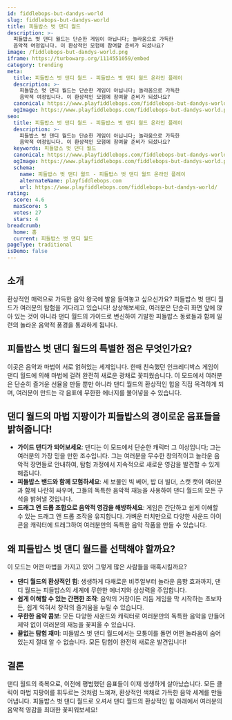 ```yaml
---
id: fiddlebops-but-dandys-world
slug: fiddlebops-but-dandys-world
title: 피들밥스 벗 댄디 월드
description: >-
  피들밥스 벗 댄디 월드는 단순한 게임이 아닙니다; 놀라움으로 가득한 
  음악적 여정입니다. 이 환상적인 모험에 참여할 준비가 되셨나요?
image: /fiddlebops-but-dandys-world.png
iframe: https://turbowarp.org/1114551059/embed
category: trending
meta:
  title: 피들밥스 벗 댄디 월드 - 피들밥스 벗 댄디 월드 온라인 플레이
  description: >-
    피들밥스 벗 댄디 월드는 단순한 게임이 아닙니다; 놀라움으로 가득한 
    음악적 여정입니다. 이 환상적인 모험에 참여할 준비가 되셨나요?
  canonical: https://www.playfiddlebops.com/fiddlebops-but-dandys-world/
  ogImage: https://www.playfiddlebops.com/fiddlebops-but-dandys-world.png
seo:
  title: 피들밥스 벗 댄디 월드 - 피들밥스 벗 댄디 월드 온라인 플레이
  description: >-
    피들밥스 벗 댄디 월드는 단순한 게임이 아닙니다; 놀라움으로 가득한 
    음악적 여정입니다. 이 환상적인 모험에 참여할 준비가 되셨나요?
  keywords: 피들밥스 벗 댄디 월드
  canonical: https://www.playfiddlebops.com/fiddlebops-but-dandys-world/
  ogImage: https://www.playfiddlebops.com/fiddlebops-but-dandys-world.png
  schema:
    name: 피들밥스 벗 댄디 월드 - 피들밥스 벗 댄디 월드 온라인 플레이
    alternateName: playfiddlebops.com
    url: https://www.playfiddlebops.com/fiddlebops-but-dandys-world/
rating:
  score: 4.6
  maxScore: 5
  votes: 27
  stars: 4
breadcrumb:
  home: 홈
  current: 피들밥스 벗 댄디 월드
pageType: traditional
isDemo: false
---
```


## 소개

환상적인 매력으로 가득한 음악 왕국에 발을 들여놓고 싶으신가요? 피들밥스 벗 댄디 월드가 여러분의 탐험을 기다리고 있습니다! 상상해보세요, 여러분은 단순히 화면 앞에 앉아 있는 것이 아니라 댄디 월드의 가이드로 변신하여 기발한 피들밥스 동료들과 함께 일련의 놀라운 음악적 풍경을 통과하게 됩니다.

## 피들밥스 벗 댄디 월드의 특별한 점은 무엇인가요?

이곳은 음악과 마법이 서로 얽혀있는 세계입니다. 한때 친숙했던 인크레디박스 게임이 댄디 월드에 의해 마법에 걸려 완전히 새로운 광채로 꽃피웠습니다. 이 모드에서 여러분은 단순히 즐거운 선율을 만들 뿐만 아니라 댄디 월드의 환상적인 힘을 직접 목격하게 되며, 여러분이 만드는 각 음표에 무한한 에너지를 불어넣을 수 있습니다.

## 댄디 월드의 마법 지팡이가 피들밥스의 경이로운 음표들을 밝혀줍니다!

- **가이드 댄디가 되어보세요**: 댄디는 이 모드에서 단순한 캐릭터 그 이상입니다; 그는 여러분의 가장 믿을 만한 조수입니다. 그는 여러분을 무수한 창의적이고 놀라운 음악적 장면들로 안내하여, 탐험 과정에서 지속적으로 새로운 영감을 발견할 수 있게 해줍니다.
- **피들밥스 밴드와 함께 모험하세요**: 세 보물인 빅 베어, 밥 더 빌더, 스캣 캣이 여러분과 함께 나란히 싸우며, 그들의 독특한 음악적 재능을 사용하여 댄디 월드의 모든 구석을 밝혀낼 것입니다.
- **드래그 앤 드롭 조합으로 음악적 영감을 해방하세요**: 게임은 간단하고 쉽게 이해할 수 있는 드래그 앤 드롭 조작을 유지합니다. 가벼운 터치만으로 다양한 사운드 아이콘을 캐릭터에 드래그하여 여러분만의 독특한 음악 작품을 만들 수 있습니다.

## 왜 피들밥스 벗 댄디 월드를 선택해야 할까요?

이 모드는 어떤 마법을 가지고 있어 그렇게 많은 사람들을 매혹시킬까요?

- **댄디 월드의 환상적인 힘**: 생생하게 다채로운 비주얼부터 놀라운 음향 효과까지, 댄디 월드는 피들밥스의 세계에 무한한 에너지와 상상력을 주입합니다.
- **쉽게 이해할 수 있는 간편한 조작**: 음악의 거장이든 리듬 게임을 막 시작하는 초보자든, 쉽게 익혀서 창작의 즐거움을 누릴 수 있습니다.
- **무한한 음악 콤보**: 모든 다양한 사운드와 캐릭터로 여러분만의 독특한 음악을 만들어 제약 없이 여러분의 재능을 꽃피울 수 있습니다.
- **끝없는 탐험 재미**: 피들밥스 벗 댄디 월드에서는 모퉁이를 돌면 어떤 놀라움이 숨어있는지 절대 알 수 없습니다. 모든 탐험이 완전히 새로운 발견입니다!

## 결론

댄디 월드의 축복으로, 이전에 평범했던 음표들이 이제 생생하게 살아났습니다. 모든 클릭이 마법 지팡이를 휘두르는 것처럼 느껴져, 환상적인 색채로 가득한 음악 세계를 만들어냅니다. 피들밥스 벗 댄디 월드로 오셔서 댄디 월드의 환상적인 힘 아래에서 여러분의 음악적 영감을 최대한 꽃피워보세요!
